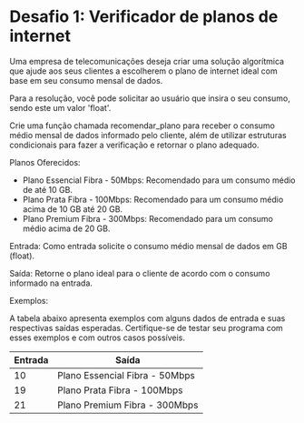 # Desafio 1: Verificador de planos de internet

Uma empresa de telecomunicações deseja criar uma solução algorítmica que ajude aos seus clientes a escolherem o plano de internet ideal 
com base em seu consumo mensal de dados.

Para a resolução, você pode solicitar ao usuário que insira o seu consumo, sendo este um valor 'float'.

Crie uma função chamada recomendar_plano para receber o consumo médio mensal de dados informado pelo cliente,
além de utilizar estruturas condicionais para fazer a verificação e retornar o plano adequado.

Planos Oferecidos:

- Plano Essencial Fibra - 50Mbps: Recomendado para um consumo médio de até 10 GB.
- Plano Prata Fibra - 100Mbps: Recomendado para um consumo médio acima de 10 GB até 20 GB.
- Plano Premium Fibra - 300Mbps: Recomendado para um consumo médio acima de 20 GB.

Entrada: Como entrada solicite o consumo médio mensal de dados em GB (float).

Saída: Retorne o plano ideal para o cliente de acordo com o consumo informado na entrada.

Exemplos:

A tabela abaixo apresenta exemplos com alguns dados de entrada e suas respectivas saídas esperadas.
Certifique-se de testar seu programa com esses exemplos e com outros casos possíveis.

| Entrada | Saída                          |
|---------|--------------------------------|
| 10      | Plano Essencial Fibra - 50Mbps |
| 19      | Plano Prata Fibra - 100Mbps    |
| 21      | Plano Premium Fibra - 300Mbps  |
